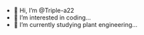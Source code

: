 - 👋 Hi, I’m @Triple-a22
- 👀 I’m interested in coding...
- 🌱 I’m currently studying plant engineering...


<!---
Triple-a22/Triple-a22 is a ✨ special ✨ repository because its `README.md` (this file) appears on your GitHub profile.
You can click the Preview link to take a look at your changes.
--->
